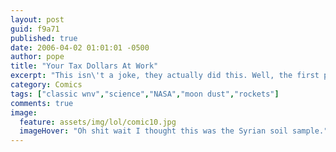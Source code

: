```yaml
---
layout: post
guid: f9a71
published: true
date: 2006-04-02 01:01:01 -0500
author: pope
title: "Your Tax Dollars At Work"
excerpt: "This isn\'t a joke, they actually did this. Well, the first part at least. In 2009 NASA crashed a rocket into the Moon in order to kick up dust and look for water. We felt that this was a perfectly legitimate strategy and honestly think it has much wider application."
category: Comics
tags: ["classic wnv","science","NASA","moon dust","rockets"]
comments: true 
image:
  feature: assets/img/lol/comic10.jpg
  imageHover: "Oh shit wait I thought this was the Syrian soil sample."
---
```


